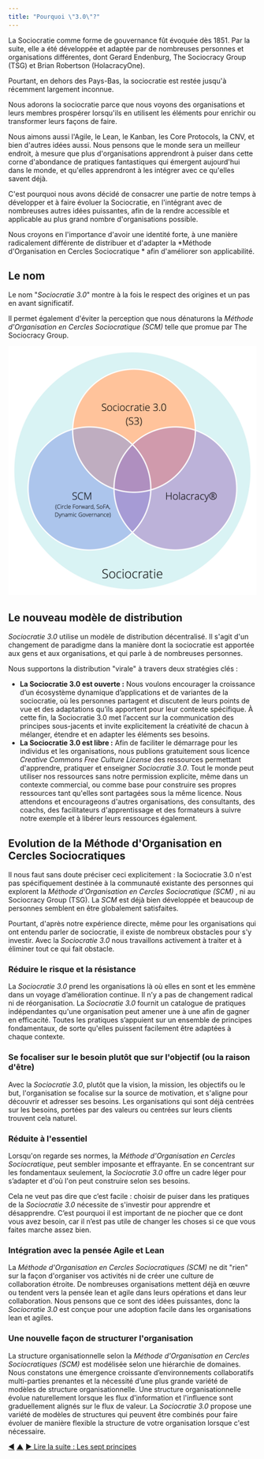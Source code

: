 ```yaml
---
title: "Pourquoi \"3.0\"?"
---
```



La Sociocratie comme forme de gouvernance fût évoquée dès 1851. Par la suite, elle a été développée et adaptée par de nombreuses personnes et organisations différentes, dont Gerard Endenburg, The Sociocracy Group (TSG) et Brian Robertson (HolacracyOne).

Pourtant, en dehors des Pays-Bas, la sociocratie est restée jusqu'à récemment largement inconnue.

Nous adorons la sociocratie parce que nous voyons des organisations et leurs membres prospérer lorsqu'ils en utilisent les éléments pour enrichir ou transformer leurs façons de faire.

Nous aimons aussi l'Agile, le Lean, le Kanban, les Core Protocols, la CNV, et bien d'autres idées aussi. Nous pensons que le monde sera un meilleur endroit, à mesure que plus d'organisations apprendront à puiser dans cette corne d'abondance de pratiques fantastiques qui émergent aujourd'hui dans le monde, et qu'elles apprendront à les intégrer avec ce qu'elles savent déjà.

C'est pourquoi nous avons décidé de consacrer une partie de notre temps à développer et à faire évoluer la Sociocratie, en l'intégrant avec de nombreuses autres idées puissantes, afin de la rendre accessible et applicable au plus grand nombre d'organisations possible.

Nous croyons en l'importance d'avoir une identité forte, à une manière radicalement différente de distribuer et d'adapter la *Méthode d'Organisation en Cercles Sociocratique * afin d'améliorer son applicabilité.

## Le nom

Le nom "*Sociocratie 3.0*" montre à la fois le respect des origines et un pas en avant significatif.

Il permet également d'éviter la perception que nous dénaturons la *Méthode d'Organisation en Cercles Sociocratique (SCM)* telle que promue par The Sociocracy Group.

![Trois variantes de sociocratie](img/context/sociocracy-variants.png)

## Le nouveau modèle de distribution

*Sociocratie 3.0* utilise un modèle de distribution décentralisé. Il s'agit d'un changement de paradigme dans la manière dont la sociocratie est apportée aux gens et aux organisations, et qui parle à de nombreuses personnes.

Nous supportons la distribution "virale" à travers deux stratégies clés :

* **La Sociocratie 3.0 est ouverte :** Nous voulons encourager la croissance d’un écosystème dynamique d’applications et de variantes de la sociocratie, où les personnes partagent et discutent de leurs points de vue et des adaptations qu’ils apportent pour leur contexte spécifique. À cette fin, la Sociocratie 3.0 met l’accent sur la communication des principes sous-jacents et invite explicitement la créativité de chacun à mélanger, étendre et en adapter les éléments ses besoins.
* **La Sociocratie 3.0 est libre :** Afin de faciliter le démarrage pour les individus et les organisations, nous publions gratuitement sous licence *Creative Commons Free Culture License* des ressources permettant d'apprendre, pratiquer et enseigner *Sociocratie 3.0*. Tout le monde peut utiliser nos ressources sans notre permission explicite, même dans un contexte commercial, ou comme base pour construire ses propres ressources tant qu'elles sont partagées sous la même licence. Nous attendons et encourageons d'autres organisations, des consultants, des coachs, des facilitateurs d'apprentissage et des formateurs à suivre notre exemple et à libérer leurs ressources également.

## Evolution de la Méthode d'Organisation en Cercles Sociocratiques

Il nous faut sans doute préciser ceci explicitement : la Sociocratie 3.0 n'est pas spécifiquement destinée à la communauté existante des personnes qui explorent la *Méthode d'Organisation en Cercles Sociocratique (SCM)* , ni au Sociocracy Group (TSG). La *SCM* est déjà bien développée et beaucoup de personnes semblent en être globalement satisfaites.

Pourtant, d'après notre expérience directe, même pour les organisations qui ont entendu parler de sociocratie, il existe de nombreux obstacles pour s'y investir. Avec la *Sociocratie 3.0* nous travaillons activement à traiter et à éliminer tout ce qui fait obstacle.

### Réduire le risque et la résistance

La *Sociocratie 3.0* prend les organisations là où elles en sont et les emmène dans un voyage d’amélioration continue. Il n’y a pas de changement radical ni de réorganisation. La *Sociocratie 3.0* fournit un catalogue de pratiques indépendantes qu'une organisation peut amener une à une afin de gagner en efficacité. Toutes les pratiques s’appuient sur un ensemble de principes fondamentaux, de sorte qu'elles puissent facilement être adaptées à chaque contexte.

### Se focaliser sur le besoin plutôt que sur l'objectif (ou la raison d'être)

Avec la *Sociocratie 3.0*, plutôt que la vision, la mission, les objectifs ou le but, l'organisation se focalise sur la source de motivation, et s'aligne pour découvrir et adresser ses besoins. Les organisations qui sont déjà centrées sur les besoins, portées par des valeurs ou centrées sur leurs clients trouvent cela naturel.

### Réduite à l'essentiel

Lorsqu'on regarde ses normes, la *Méthode d'Organisation en Cercles Sociocratique*, peut sembler imposante et effrayante. En se concentrant sur les fondamentaux seulement, la *Sociocratie 3.0* offre un cadre léger pour s’adapter et d'où l'on peut construire selon ses besoins.

Cela ne veut pas dire que c’est facile : choisir de puiser dans les pratiques de la *Sociocratie 3.0* nécessite de s'investir pour apprendre et désapprendre. C’est pourquoi il est important de ne piocher que ce dont vous avez besoin, car il n’est pas utile de changer les choses si ce que vous faites marche assez bien.

### Intégration avec la pensée Agile et Lean

La *Méthode d'Organisation en Cercles Sociocratiques (SCM)* ne dit "rien" sur la façon d'organiser vos activités ni de créer une culture de collaboration étroite. De nombreuses organisations mettent déjà en œuvre ou tendent vers la pensée lean et agile dans leurs opérations et dans leur collaboration. Nous pensons que ce sont des idées puissantes, donc la *Sociocratie 3.0* est conçue pour une adoption facile dans les organisations lean et agiles.

### Une nouvelle façon de structurer l'organisation

La structure organisationnelle selon la *Méthode d'Organisation en Cercles Sociocratiques (SCM)* est modélisée selon une hiérarchie de domaines. Nous constatons une émergence croissante d’environnements collaboratifs multi-parties prenantes et la nécessité d’une plus grande variété de modèles de structure organisationnelle. Une structure organisationnelle évolue naturellement lorsque les flux d'information et l'influence sont graduellement alignés sur le flux de valeur. La *Sociocratie 3.0* propose une variété de modèles de structures qui peuvent être combinés pour faire évoluer de manière flexible la structure de votre organisation lorsque c'est nécessaire.

<div class="bottom-nav">
<a href="history.html" title="Retour à : Influences et historique de la Sociocratie 3.0">◀</a> <a href="what-is-s3.html" title="Remonter: Qu&#x27;est-ce que la Sociocratie 3.0 ?">▲</a> <a href="principles.html" title="Lire la suite : Les sept principes">▶ Lire la suite : Les sept principes</a>
</div>


<script type="text/javascript">
Mousetrap.bind('g n', function() {
    window.location.href = 'principles.html';
    return false;
});
</script>


